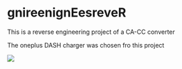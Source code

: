 # gnireenignEesreveR
This is a reverse engineering project of a CA-CC converter

The oneplus DASH charger was chosen fro this project 

![](https://images-na.ssl-images-amazon.com/images/I/61%2BXKotiVLL._AC_SL1200_.jpg)
